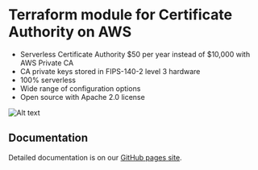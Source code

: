 # Terraform module for Certificate Authority on AWS
* Serverless Certificate Authority $50 per year instead of $10,000 with AWS Private CA
* CA private keys stored in FIPS-140-2 level 3 hardware
* 100% serverless
* Wide range of configuration options
* Open source with Apache 2.0 license

![Alt text](docs/images/ca-architecture-options.png?raw=true "CA architecture")

## Documentation
Detailed documentation is on our [GitHub pages site](docs/index.md).
